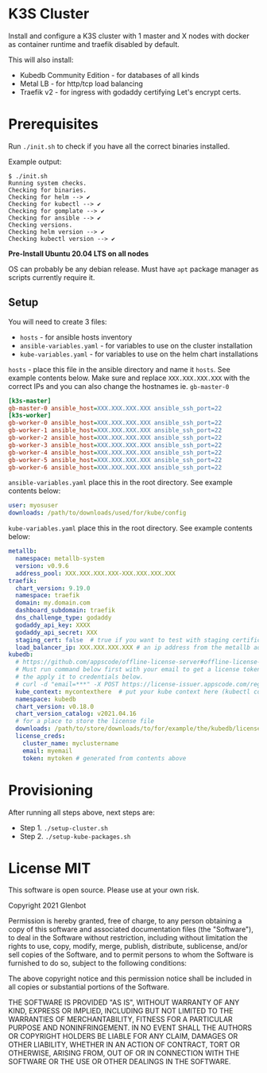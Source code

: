# K3S Cluster

Install and configure a K3S cluster with 1 master and X nodes with docker as container runtime and traefik disabled by default.

This will also install:

* Kubedb Community Edition - for databases of all kinds 
* Metal LB - for http/tcp load balancing
* Traefik v2 - for ingress with godaddy certifying Let's encrypt certs.

# Prerequisites

Run `./init.sh` to check if you have all the correct binaries installed.

Example output:

```shell
$ ./init.sh
Running system checks.
Checking for binaries.
Checking for helm --> ✔
Checking for kubectl --> ✔
Checking for gomplate --> ✔
Checking for ansible --> ✔
Checking versions.
Checking helm version --> ✔
Checking kubectl version --> ✔
```

**Pre-Install Ubuntu 20.04 LTS on all nodes**

OS can probably be any debian release. Must have `apt` package manager as scripts currently require it.

## Setup

You will need to create 3 files:

* `hosts` - for ansible hosts inventory
* `ansible-variables.yaml` - for variables to use on the cluster installation
* `kube-variables.yaml` - for variables to use on the helm chart installations

`hosts` - place this file in the ansible directory and name it `hosts`. See example contents below. Make sure and replace `XXX.XXX.XXX.XXX` with the correct IPs and you can also change the hostnames ie. `gb-master-0`

```ini
[k3s-master]
gb-master-0 ansible_host=XXX.XXX.XXX.XXX ansible_ssh_port=22
[k3s-worker]
gb-worker-0 ansible_host=XXX.XXX.XXX.XXX ansible_ssh_port=22
gb-worker-1 ansible_host=XXX.XXX.XXX.XXX ansible_ssh_port=22
gb-worker-2 ansible_host=XXX.XXX.XXX.XXX ansible_ssh_port=22
gb-worker-3 ansible_host=XXX.XXX.XXX.XXX ansible_ssh_port=22
gb-worker-4 ansible_host=XXX.XXX.XXX.XXX ansible_ssh_port=22
gb-worker-5 ansible_host=XXX.XXX.XXX.XXX ansible_ssh_port=22
gb-worker-6 ansible_host=XXX.XXX.XXX.XXX ansible_ssh_port=22
```

`ansible-variables.yaml` place this in the root directory. See example contents below:

```yaml
user: myosuser
downloads: /path/to/downloads/used/for/kube/config
```

`kube-variables.yaml` place this in the root directory. See example contents below:

```yaml
metallb:
  namespace: metallb-system
  version: v0.9.6
  address_pool: XXX.XXX.XXX.XXX-XXX.XXX.XXX.XXX
traefik:
  chart_version: 9.19.0
  namespace: traefik
  domain: my.domain.com
  dashboard_subdomain: traefik
  dns_challenge_type: godaddy
  godaddy_api_key: XXXX
  godaddy_api_secret: XXX
  staging_cert: false  # true if you want to test with staging certificates from let's encrypt
  load_balancer_ip: XXX.XXX.XXX.XXX # an ip address from the metallb address pool above
kubedb:
  # https://github.com/appscode/offline-license-server#offline-license-server
  # Must run command below first with your email to get a license token and
  # the apply it to credentials below.
  # curl -d "email=***" -X POST https://license-issuer.appscode.com/register
  kube_context: mycontexthere  # put your kube context here (kubectl config current-context)
  namespace: kubedb
  chart_version: v0.18.0
  chart_version_catalog: v2021.04.16
  # for a place to store the license file
  downloads: /path/to/store/downloads/to/for/example/the/kubedb/license/file
  license_creds:
    cluster_name: myclustername
    email: myemail
    token: mytoken # generated from contents above
```

# Provisioning

After running all steps above, next steps are:

* Step 1. `./setup-cluster.sh`
* Step 2. `./setup-kube-packages.sh`
# License MIT

This software is open source. Please use at your own risk.

Copyright 2021 Glenbot

Permission is hereby granted, free of charge, to any person obtaining a copy of this software and associated documentation files (the "Software"), to deal in the Software without restriction, including without limitation the rights to use, copy, modify, merge, publish, distribute, sublicense, and/or sell copies of the Software, and to permit persons to whom the Software is furnished to do so, subject to the following conditions:

The above copyright notice and this permission notice shall be included in all copies or substantial portions of the Software.

THE SOFTWARE IS PROVIDED "AS IS", WITHOUT WARRANTY OF ANY KIND, EXPRESS OR IMPLIED, INCLUDING BUT NOT LIMITED TO THE WARRANTIES OF MERCHANTABILITY, FITNESS FOR A PARTICULAR PURPOSE AND NONINFRINGEMENT. IN NO EVENT SHALL THE AUTHORS OR COPYRIGHT HOLDERS BE LIABLE FOR ANY CLAIM, DAMAGES OR OTHER LIABILITY, WHETHER IN AN ACTION OF CONTRACT, TORT OR OTHERWISE, ARISING FROM, OUT OF OR IN CONNECTION WITH THE SOFTWARE OR THE USE OR OTHER DEALINGS IN THE SOFTWARE.
